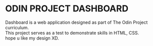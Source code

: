 # ODIN PROJECT DASHBOARD

Dashboard is a web application designed as part of The Odin Project curriculum.  
This project serves as a test to demonstrate skills in HTML, CSS.  
hope u like my design XD.